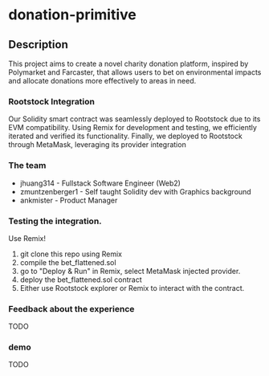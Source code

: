 # donation-primitive

## Description

This project aims to create a novel charity donation platform, inspired by Polymarket and Farcaster, that allows users to bet on environmental impacts and allocate donations more effectively to areas in need. 

### Rootstock Integration

Our Solidity smart contract was seamlessly deployed to Rootstock due to its EVM compatibility. Using Remix for development and testing, we efficiently iterated and verified its functionality. Finally, we deployed to Rootstock through MetaMask, leveraging its provider integration

### The team

 - jhuang314 - Fullstack Software Engineer (Web2)
 - zmuntzenberger1 - Self taught Solidity dev with Graphics background
 - ankmister - Product Manager 




### Testing the integration.

Use Remix! 

1. git clone this repo using Remix
1. compile the bet_flattened.sol
1. go to "Deploy & Run" in Remix, select MetaMask injected provider.
1. deploy the bet_flattened.sol contract
1. Either use Rootstock explorer or Remix to interact with the contract.


### Feedback about the experience
TODO

### demo

TODO

